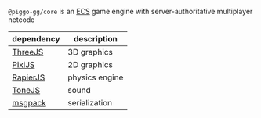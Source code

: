 `@piggo-gg/core` is an [ECS](https://en.wikipedia.org/wiki/Entity_component_system) game engine with server-authoritative multiplayer netcode

|dependency|description|
|--|--|
|[ThreeJS](https://github.com/mrdoob/three.js)|3D graphics
|[PixiJS](https://github.com/pixijs/pixijs)|2D graphics
|[RapierJS](https://github.com/dimforge/rapier.js/)|physics engine
|[ToneJS](https://github.com/tonejs/tone.js/)|sound
|[msgpack](https://github.com/msgpack/msgpack-javascript)|serialization
